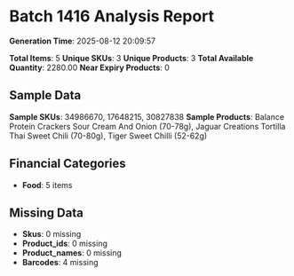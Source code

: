 # Batch 1416 Analysis Report

**Generation Time**: 2025-08-12 20:09:57

**Total Items**: 5
**Unique SKUs**: 3
**Unique Products**: 3
**Total Available Quantity**: 2280.00
**Near Expiry Products**: 0

## Sample Data
**Sample SKUs**: 34986670, 17648215, 30827838
**Sample Products**: Balance Protein Crackers Sour Cream And Onion (70-78g), Jaguar Creations Tortilla Thai Sweet Chili (70-80g), Tiger Sweet Chilli (52-62g)

## Financial Categories
- **Food**: 5 items

## Missing Data
- **Skus**: 0 missing
- **Product_ids**: 0 missing
- **Product_names**: 0 missing
- **Barcodes**: 4 missing
